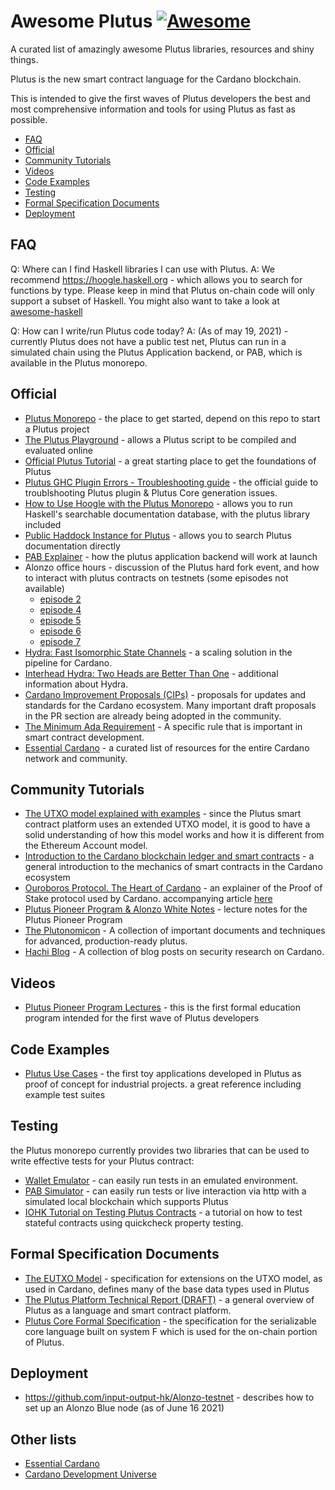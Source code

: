 
# Awesome Plutus [![Awesome](https://awesome.re/badge.svg)](https://awesome.re)

A curated list of amazingly awesome Plutus libraries, resources and shiny things.

Plutus is the new smart contract language for the Cardano blockchain.

This is intended to give the first waves of Plutus developers the best and most comprehensive information and tools for using Plutus as fast as possible.

- [FAQ](#faq)
- [Official](#official)
- [Community Tutorials](#community-tutorials)
- [Videos](#videos)
- [Code Examples](#code-examples)
- [Testing](#testing)
- [Formal Specification Documents](#formal-specification-documents)
- [Deployment](#deployment)

## FAQ

Q: Where can I find Haskell libraries I can use with Plutus.
A: We recommend https://hoogle.haskell.org - which allows you to search for functions by type.
   Please keep in mind that Plutus on-chain code will only support a subset of Haskell.
   You might also want to take a look at [awesome-haskell](https://github.com/krispo/awesome-haskell#readme)

Q: How can I write/run Plutus code today?
A: (As of may 19, 2021) - currently Plutus does not have a public test net, Plutus can run in a simulated chain using the Plutus Application backend, or PAB, which is available in the Plutus monorepo.


## Official
- [Plutus Monorepo](https://github.com/input-output-hk/plutus) - the place to get started, depend on this repo to start a Plutus project
- [The Plutus Playground](https://playground.plutus.iohkdev.io)  - allows a Plutus script to be compiled and evaluated online
- [Official Plutus Tutorial](https://plutus.readthedocs.io/en/latest/plutus/tutorials/index.html) - a great starting place to get the foundations of Plutus
- [Plutus GHC Plugin Errors - Troubleshooting guide](https://alpha.marlowe.iohkdev.io/doc/plutus/troubleshooting.html) - the official guide to troublshooting Plutus plugin & Plutus Core generation issues.
- [How to Use Hoogle with the Plutus Monorepo](https://gist.github.com/t1lde/5649d86c97367f95bb026c23511249d5) - allows you to run Haskell's searchable documentation database, with the plutus library included
- [Public Haddock Instance for Plutus](https://playground.plutus.iohkdev.io/doc/haddock/index.html) - allows you to search Plutus documentation directly
- [PAB Explainer](https://github.com/input-output-hk/Alonzo-testnet/blob/main/explainers/PAB-explainer.md) - how the plutus application backend will work at launch
- Alonzo office hours - discussion of the Plutus hard fork event, and how to interact with plutus contracts on testnets (some episodes not available)
  * [episode 2](https://www.youtube.com/watch?v=OwdOS3v4nBU)
  * [episode 4](https://youtu.be/8RwerN9VKJQ)
  * [episode 5](https://youtu.be/qg1zZHgt5xA)
  * [episode 6](https://youtu.be/c4WjMRP0Hv4)
  * [episode 7](https://www.youtube.com/watch?v=WC7zYIfkHBc)
- [Hydra: Fast Isomorphic State Channels](https://eprint.iacr.org/2020/299.pdf) - a scaling solution in the pipeline for Cardano.
- [Interhead Hydra: Two Heads are Better Than One](https://eprint.iacr.org/2021/1188.pdf) - additional information about Hydra.
- [Cardano Improvement Proposals (CIPs)](https://github.com/cardano-foundation/CIPs) - proposals for updates and standards for the Cardano ecosystem. Many important draft proposals in the PR section are already being adopted in the community.
- [The Minimum Ada Requirement](https://docs.cardano.org/native-tokens/minimum-ada-value-requirement/) - A specific rule that is important in smart contract development.
- [Essential Cardano](https://github.com/input-output-hk/essential-cardano/blob/main/essential-cardano-list.md) - a curated list of resources for the entire Cardano network and community.

## Community Tutorials

- [The UTXO model explained with examples](https://bikemonkey.tech/the-utxo-model-explained-with-examples/) - since the Plutus smart contract platform uses an extended UTXO model, it is good to have a solid understanding of how this model works and how it is different from the Ethereum Account model.
- [Introduction to the Cardano blockchain ledger and smart contracts](https://apfelmus.nfshost.com/articles/cardano-ledger-intro.html) - a general introduction to the mechanics of smart contracts in the Cardano ecosystem
- [Ouroboros Protocol. The Heart of Cardano](https://discord.com/channels/826816523368005654/834340602400473089) - an explainer of the Proof of Stake protocol used by Cardano. accompanying article [here](https://medium.com/@carloslopezdelara/whats-ouroboros-the-cardano-proof-of-stake-protocol-ad4b958e152e)
- [Plutus Pioneer Program & Alonzo White Notes](https://plutus-pioneer-program.readthedocs.io/en/latest/index.html) - lecture notes for the Plutus Pioneer Program
- [The Plutonomicon](https://github.com/Plutonomicon/plutonomicon) - A collection of important documents and techniques for advanced, production-ready plutus.
- [Hachi Blog](https://blog.hachi.one/) - A collection of blog posts on security research on Cardano.

## Videos
- [Plutus Pioneer Program Lectures](https://github.com/input-output-hk/plutus-pioneer-program) - this is the first formal education program intended for the first wave of Plutus developers


## Code Examples
- [Plutus Use Cases](https://github.com/input-output-hk/plutus/tree/master/plutus-use-cases) - the first toy applications developed in Plutus as proof of concept for industrial projects. a great reference including example test suites

## Testing
 the Plutus monorepo currently provides two libraries that can be used to write effective tests for your Plutus contract:

- [Wallet Emulator](https://github.com/input-output-hk/plutus/tree/master/plutus-contract/src/Wallet/Emulator) - can easily run tests in an emulated environment.
- [PAB Simulator](https://github.com/input-output-hk/plutus/blob/master/plutus-pab/src/Plutus/PAB/Simulator.hs) - can easily run tests or live interaction via http with a simulated local blockchain which supports Plutus
- [IOHK Tutorial on Testing Plutus Contracts](https://docs.cardano.org/projects/plutus/en/latest/plutus/tutorials/contract-testing.html?highlight=slots) - a tutorial on how to test stateful contracts using quickcheck property testing.

## Formal Specification Documents
- [The EUTXO Model](https://api.zotero.org/groups/478201/items/T24L95MI/file/view?key=Qcjdk4erSuUZ8jvAah59Asef) - specification for extensions on the UTXO model, as used in Cardano, defines many of the base data types used in Plutus
- [The Plutus Platform Technical Report (DRAFT)](https://hydra.iohk.io/build/5735420/download/1/plutus.pdf) - a general overview of Plutus as a language and smart contract platform.
- [Plutus Core Formal Specification](https://hydra.iohk.io/build/5988492/download/1/plutus-core-specification.pdf) - the specification for the serializable core language built on system F which is used for the on-chain portion of Plutus.

## Deployment
- https://github.com/input-output-hk/Alonzo-testnet - describes how to set up an Alonzo Blue node (as of June 16 2021)

## Other lists
- [Essential Cardano](https://github.com/input-output-hk/essential-cardano/blob/main/essential-cardano-list.md)
- [Cardano Development Universe](https://github.com/Cardano-Fans/Cardano-Development-Universe)

